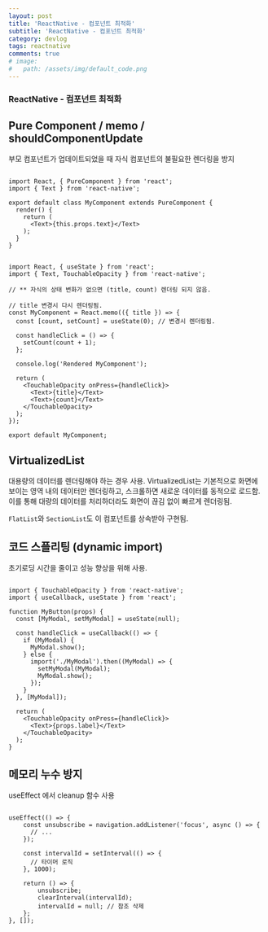 ```yaml
---
layout: post
title: 'ReactNative - 컴포넌트 최적화'
subtitle: 'ReactNative - 컴포넌트 최적화'
category: devlog
tags: reactnative
comments: true
# image: 
#   path: /assets/img/default_code.png
---
```


### ReactNative - 컴포넌트 최적화

## Pure Component / memo / shouldComponentUpdate

부모 컴포넌트가 업데이트되었을 때 자식 컴포넌트의 불필요한 렌더링을 방지

```tsx

import React, { PureComponent } from 'react';
import { Text } from 'react-native';

export default class MyComponent extends PureComponent {
  render() {
    return (
      <Text>{this.props.text}</Text>
    );
  }
}

```

```tsx

import React, { useState } from 'react';
import { Text, TouchableOpacity } from 'react-native';

// ** 자식의 상태 변화가 없으면 (title, count) 렌더링 되지 않음.

// title 변경시 다시 렌더링됨.
const MyComponent = React.memo(({ title }) => {
  const [count, setCount] = useState(0); // 변경시 렌더링됨.

  const handleClick = () => {
    setCount(count + 1);
  };

  console.log('Rendered MyComponent');

  return (
    <TouchableOpacity onPress={handleClick}>
      <Text>{title}</Text>
      <Text>{count}</Text>
    </TouchableOpacity>
  );
});

export default MyComponent;

```



## VirtualizedList

대용량의 데이터를 렌더링해야 하는 경우 사용.
VirtualizedList는 기본적으로 화면에 보이는 영역 내의 데이터만 렌더링하고, 스크롤하면 새로운 데이터를 동적으로 로드함.
이를 통해 대량의 데이터를 처리하더라도 화면이 끊김 없이 빠르게 렌더링됨.

`FlatList`와 `SectionList`도 이 컴포넌트를 상속받아 구현됨.



## 코드 스플리팅 (dynamic import)

초기로딩 시간을 줄이고 성능 향상을 위해 사용.

```tsx

import { TouchableOpacity } from 'react-native';
import { useCallback, useState } from 'react';

function MyButton(props) {
  const [MyModal, setMyModal] = useState(null);

  const handleClick = useCallback(() => {
    if (MyModal) {
      MyModal.show();
    } else {
      import('./MyModal').then((MyModal) => {
        setMyModal(MyModal);
        MyModal.show();
      });
    }
  }, [MyModal]);

  return (
    <TouchableOpacity onPress={handleClick}>
      <Text>{props.label}</Text>
    </TouchableOpacity>
  );
}

```



## 메모리 누수 방지

useEffect 에서 cleanup 함수 사용

```tsx

useEffect(() => {
    const unsubscribe = navigation.addListener('focus', async () => {
      // ...
    });

    const intervalId = setInterval(() => {
      // 타이머 로직
    }, 1000);

    return () => {
        unsubscribe;
        clearInterval(intervalId);
        intervalId = null; // 참조 삭제
    };
}, []);

```